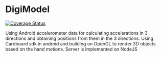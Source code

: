 # DigiModel

[![Coverage Status](https://coveralls.io/repos/github/Manthan-R-Sheth/DigiModel/badge.svg?branch=master)](https://coveralls.io/github/Manthan-R-Sheth/DigiModel?branch=master)

Using Android accelerometer data for calculating accelerations in 3 directions and obtaining positions from them in the 3 directions.
Using Cardboard sdk in android and building on OpenGL to render 3D objects based on the hand motions. Server is implemented on NodeJS
